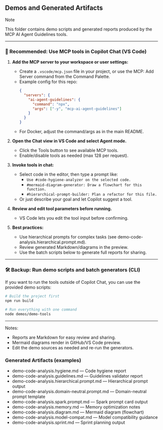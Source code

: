 ## Demos and Generated Artifacts

> [!NOTE]
> This folder contains demo scripts and generated reports produced by the MCP AI Agent Guidelines tools.

---

### 🚀 Recommended: Use MCP tools in Copilot Chat (VS Code)

1. **Add the MCP server to your workspace or user settings:**

   - Create a `.vscode/mcp.json` file in your project, or use the MCP: Add Server command from the Command Palette.
   - Example config for this repo:
     ```json
     {
       "servers": {
         "ai-agent-guidelines": {
           "command": "npx",
           "args": ["-y", "mcp-ai-agent-guidelines"]
         }
       }
     }
     ```
   - For Docker, adjust the command/args as in the main README.

2. **Open the Chat view in VS Code and select Agent mode.**

   - Click the Tools button to see available MCP tools.
   - Enable/disable tools as needed (max 128 per request).

3. **Invoke tools in chat:**

   - Select code in the editor, then type a prompt like:
     - `Use #code-hygiene-analyzer on the selected code.`
     - `#mermaid-diagram-generator: Draw a flowchart for this function.`
     - `#hierarchical-prompt-builder: Plan a refactor for this file.`
   - Or just describe your goal and let Copilot suggest a tool.

4. **Review and edit tool parameters before running.**

   - VS Code lets you edit the tool input before confirming.

5. **Best practices:**
   - Use hierarchical prompts for complex tasks (see demo-code-analysis.hierarchical.prompt.md).
   - Review generated Markdown/diagrams in the preview.
   - Use the batch scripts below to generate full reports for sharing.

---

### 🛠️ Backup: Run demo scripts and batch generators (CLI)

If you want to run the tools outside of Copilot Chat, you can use the provided demo scripts:

```bash
# Build the project first
npm run build

# Run everything with one command
node demos/demo-tools
```

---

Notes:

- Reports are Markdown for easy review and sharing.
- Mermaid diagrams render in GitHub/VS Code preview.
- Edit the demo sources as needed and re-run the generators.

### Generated Artifacts (examples)

- demo-code-analysis.hygiene.md — Code hygiene report
- demo-code-analysis.guidelines.md — Guidelines validator report
- demo-code-analysis.hierarchical.prompt.md — Hierarchical prompt output
- demo-code-analysis.domain-neutral.prompt.md — Domain-neutral prompt template
- demo-code-analysis.spark.prompt.md — Spark prompt card output
- demo-code-analysis.memory.md — Memory optimization notes
- demo-code-analysis.diagram.md — Mermaid diagram (flowchart)
- demo-code-analysis.model-compat.md — Model compatibility guidance
- demo-code-analysis.sprint.md — Sprint planning output
